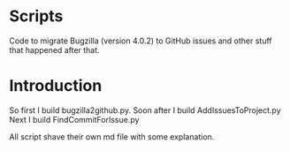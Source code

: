 # Scripts

Code to migrate Bugzilla (version 4.0.2) to GitHub issues
and other stuff that happened after that.

# Introduction
So first I build bugzilla2github.py.
Soon after I build AddIssuesToProject.py
Next I build FindCommitForIssue.py 

All script shave their own md file with some explanation.
